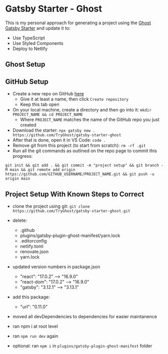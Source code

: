# Gatsby Starter - Ghost

This is my personal approach for generating a project using the [Ghost Gatsby Starter](https://github.com/TryGhost/gatsby-starter-ghost) and update it to:

- Use TypeScript
- Use Styled Components
- Deploy to Netlify

## Ghost Setup

## GitHub Setup

- Create a new repo on GitHub [here](https://github.com/new)
  - Give it at least a name, then click `Create repository`
  - Keep this tab open
- On your local machine, create a directory and then go into it: `mkdir PROJECT_NAME && cd PROJECT_NAME`
  - Where `PROJECT_NAME` matches the name of the GitHub repo you just created
- Download the starter: `npx gatsby new . https://github.com/TryGhost/gatsby-starter-ghost`
- After that is done, open it in VS Code: `code .`
- Remove git from this project (to start from scratch): `rm -rf .git`
- Run all the git commands as outlined on the repo page to commit this progress:

```
git init && git add . && git commit -m "project setup" && git branch -M main && git remote add origin https://github.com/GITHUB_USERNAME/PROJECT_NAME.git && git push -u origin main
```

## Project Setup With Known Steps to Correct

- clone the project using git: `git clone https://github.com/TryGhost/gatsby-starter-ghost.git`
- delete:
  - .github
  - plugins/gatsby-plugin-ghost-manifest/yarn.lock
  - .editorconfig
  - netlify.toml
  - renovate.json
  - yarn.lock
- updated version numbers in package.json
  - "react": "17.0.2" --> "16.9.0"
  - "react-dom": "17.0.2" --> "16.9.0"
  - "gatsby": "3.12.1" --> "3.13.1"
- add this package:
  - "url": "0.11.0"
- moved all devDependencies to dependencies for easier maintanence
- ran npm i at root level
- ran `npm run dev` again

- optional: ran `npm i` in `plugins/gatsby-plugin-ghost-manifest` folder
